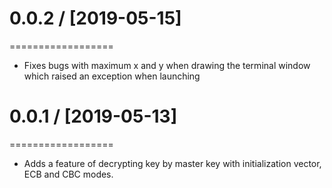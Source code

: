 # 0.0.2 / [2019-05-15]
==================
* Fixes bugs with maximum x and y when drawing the terminal window which raised an exception when launching

# 0.0.1 / [2019-05-13]
==================
* Adds a feature of decrypting key by master key with initialization vector, ECB and CBC modes.
